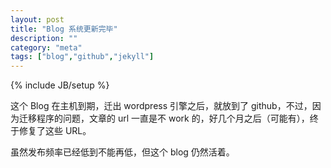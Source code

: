 ```yaml
---
layout: post
title: "Blog 系统更新完毕"
description: ""
category: "meta"
tags: ["blog","github","jekyll"]
---
```

{% include JB/setup %}

这个 Blog 在主机到期，迁出 wordpress 引擎之后，就放到了 github，不过，因为迁移程序的问题，文章的 url 一直是不 work 的，好几个月之后（可能有），终于修复了这些 URL。

虽然发布频率已经低到不能再低，但这个 blog 仍然活着。